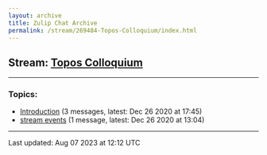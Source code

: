 ```yaml
---
layout: archive
title: Zulip Chat Archive
permalink: /stream/269484-Topos-Colloquium/index.html
---
```


## Stream: [Topos Colloquium](https://mattecapu.github.io/ct-zulip-archive/stream/269484-Topos-Colloquium/index.html)
---

### Topics:

* [Introduction](topic/topic_Introduction.html) (3 messages, latest: Dec 26 2020 at 17:45)
* [stream events](topic/topic_stream.20events.html) (1 message, latest: Dec 26 2020 at 13:04)

<hr><p>Last updated: Aug 07 2023 at 12:12 UTC</p>
